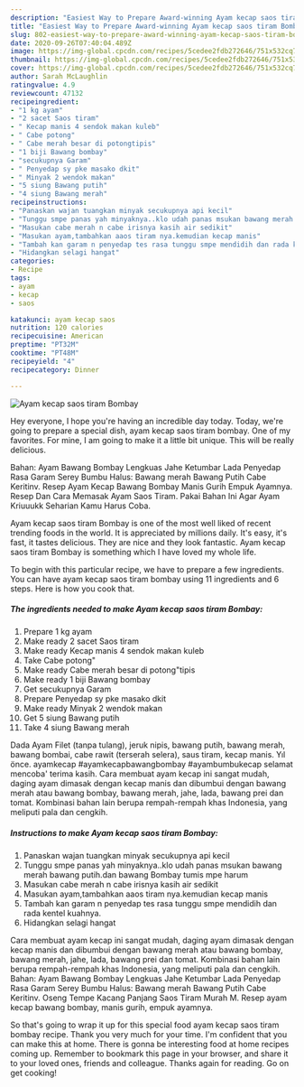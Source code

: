```yaml
---
description: "Easiest Way to Prepare Award-winning Ayam kecap saos tiram Bombay"
title: "Easiest Way to Prepare Award-winning Ayam kecap saos tiram Bombay"
slug: 802-easiest-way-to-prepare-award-winning-ayam-kecap-saos-tiram-bombay
date: 2020-09-26T07:40:04.489Z
image: https://img-global.cpcdn.com/recipes/5cedee2fdb272646/751x532cq70/ayam-kecap-saos-tiram-bombay-foto-resep-utama.jpg
thumbnail: https://img-global.cpcdn.com/recipes/5cedee2fdb272646/751x532cq70/ayam-kecap-saos-tiram-bombay-foto-resep-utama.jpg
cover: https://img-global.cpcdn.com/recipes/5cedee2fdb272646/751x532cq70/ayam-kecap-saos-tiram-bombay-foto-resep-utama.jpg
author: Sarah McLaughlin
ratingvalue: 4.9
reviewcount: 47132
recipeingredient:
- "1 kg ayam"
- "2 sacet Saos tiram"
- " Kecap manis 4 sendok makan kuleb"
- " Cabe potong"
- " Cabe merah besar di potongtipis"
- "1 biji Bawang bombay"
- "secukupnya Garam"
- " Penyedap sy pke masako dkit"
- " Minyak 2 wendok makan"
- "5 siung Bawang putih"
- "4 siung Bawang merah"
recipeinstructions:
- "Panaskan wajan tuangkan minyak secukupnya api kecil"
- "Tunggu smpe panas yah minyaknya..klo udah panas msukan bawang merah bawang putih.dan bawang Bombay tumis mpe harum"
- "Masukan cabe merah n cabe irisnya kasih air sedikit"
- "Masukan ayam,tambahkan aaos tiram nya.kemudian kecap manis"
- "Tambah kan garam n penyedap tes rasa tunggu smpe mendidih dan rada kentel kuahnya."
- "Hidangkan selagi hangat"
categories:
- Recipe
tags:
- ayam
- kecap
- saos

katakunci: ayam kecap saos 
nutrition: 120 calories
recipecuisine: American
preptime: "PT32M"
cooktime: "PT48M"
recipeyield: "4"
recipecategory: Dinner

---
```



![Ayam kecap saos tiram Bombay](https://img-global.cpcdn.com/recipes/5cedee2fdb272646/751x532cq70/ayam-kecap-saos-tiram-bombay-foto-resep-utama.jpg)

Hey everyone, I hope you're having an incredible day today. Today, we're going to prepare a special dish, ayam kecap saos tiram bombay. One of my favorites. For mine, I am going to make it a little bit unique. This will be really delicious.

Bahan: Ayam Bawang Bombay Lengkuas Jahe Ketumbar Lada Penyedap Rasa Garam Serey Bumbu Halus: Bawang merah Bawang Putih Cabe Keritinv. Resep Ayam Kecap Bawang Bombay Manis Gurih Empuk Ayamnya. Resep Dan Cara Memasak Ayam Saos Tiram. Pakai Bahan Ini Agar Ayam Kriuuukk Seharian Kamu Harus Coba.

Ayam kecap saos tiram Bombay is one of the most well liked of recent trending foods in the world. It is appreciated by millions daily. It's easy, it's fast, it tastes delicious. They are nice and they look fantastic. Ayam kecap saos tiram Bombay is something which I have loved my whole life.


To begin with this particular recipe, we have to prepare a few ingredients. You can have ayam kecap saos tiram bombay using 11 ingredients and 6 steps. Here is how you cook that.

<!--inarticleads1-->

##### The ingredients needed to make Ayam kecap saos tiram Bombay:

1. Prepare 1 kg ayam
1. Make ready 2 sacet Saos tiram
1. Make ready  Kecap manis 4 sendok makan kuleb
1. Take  Cabe potong&#34;
1. Make ready  Cabe merah besar di potong&#34;tipis
1. Make ready 1 biji Bawang bombay
1. Get secukupnya Garam
1. Prepare  Penyedap sy pke masako dkit
1. Make ready  Minyak 2 wendok makan
1. Get 5 siung Bawang putih
1. Take 4 siung Bawang merah


Dada Ayam Filet (tanpa tulang), jeruk nipis, bawang putih, bawang merah, bawang bombai, cabe rawit (terserah selera), saus tiram, kecap manis. Yıl önce. ayamkecap #ayamkecapbawangbombay #ayambumbukecap selamat mencoba&#39; terima kasih. Cara membuat ayam kecap ini sangat mudah, daging ayam dimasak dengan kecap manis dan dibumbui dengan bawang merah atau bawang bombay, bawang merah, jahe, lada, bawang prei dan tomat. Kombinasi bahan lain berupa rempah-rempah khas Indonesia, yang meliputi pala dan cengkih. 

<!--inarticleads2-->

##### Instructions to make Ayam kecap saos tiram Bombay:

1. Panaskan wajan tuangkan minyak secukupnya api kecil
1. Tunggu smpe panas yah minyaknya..klo udah panas msukan bawang merah bawang putih.dan bawang Bombay tumis mpe harum
1. Masukan cabe merah n cabe irisnya kasih air sedikit
1. Masukan ayam,tambahkan aaos tiram nya.kemudian kecap manis
1. Tambah kan garam n penyedap tes rasa tunggu smpe mendidih dan rada kentel kuahnya.
1. Hidangkan selagi hangat


Cara membuat ayam kecap ini sangat mudah, daging ayam dimasak dengan kecap manis dan dibumbui dengan bawang merah atau bawang bombay, bawang merah, jahe, lada, bawang prei dan tomat. Kombinasi bahan lain berupa rempah-rempah khas Indonesia, yang meliputi pala dan cengkih. Bahan: Ayam Bawang Bombay Lengkuas Jahe Ketumbar Lada Penyedap Rasa Garam Serey Bumbu Halus: Bawang merah Bawang Putih Cabe Keritinv. Oseng Tempe Kacang Panjang Saos Tiram Murah M. Resep ayam kecap bawang bombay, manis gurih, empuk ayamnya. 

So that's going to wrap it up for this special food ayam kecap saos tiram bombay recipe. Thank you very much for your time. I'm confident that you can make this at home. There is gonna be interesting food at home recipes coming up. Remember to bookmark this page in your browser, and share it to your loved ones, friends and colleague. Thanks again for reading. Go on get cooking!

